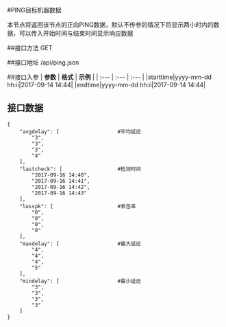 #PING目标机器数据

本节点将返回该节点的正向PING数据，默认不传参的情况下将显示两小时内的数据，可以传入开始时间与结束时间显示响应数据

##接口方法
GET

##接口地址
/api/ping.json

##接口入参
| **参数** | **格式** | **示例** | 
| :--- | :--- | :--- |
|starttime|yyyy-mm-dd hh:ii|2017-09-14 14:44|
|endtime|yyyy-mm-dd hh:ii|2017-09-14 14:44|

## 接口数据
```
{
    "avgdelay": [                   #平均延迟
        "3",
        "3",
        "3",
        "4"
    ],
    "lastcheck": [                  #检测时间
        "2017-09-16 14:40",
        "2017-09-16 14:41",
        "2017-09-16 14:42",
        "2017-09-16 14:43"
    ],
    "losspk": [                     #丢包率
        "0",
        "0",
        "0",
        "0"
    ],
    "maxdelay": [                   #最大延迟
        "4",
        "4",
        "4",
        "5"
    ],
    "mindelay": [                   #最小延迟
        "3",
        "3",
        "3",
        "3"
    ]
}

```